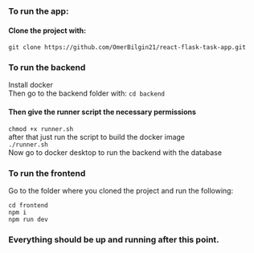 ### To run the app:

#### Clone the project with:  
`git clone https://github.com/OmerBilgin21/react-flask-task-app.git`    

### To run the backend
Install docker  
Then go to the backend folder with: `cd backend`  

#### Then give the runner script the necessary permissions  
`chmod +x runner.sh`  
after that just run the script to build the docker image  
`./runner.sh`  
Now go to docker desktop to run the backend with the database

### To run the frontend
Go to the folder where you cloned the project and run the following:  
```
cd frontend  
npm i  
npm run dev  
```   

### Everything should be up and running after this point.
